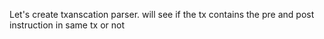 Let's create txanscation parser.
will see if the tx contains the pre and post instruction in same tx or not